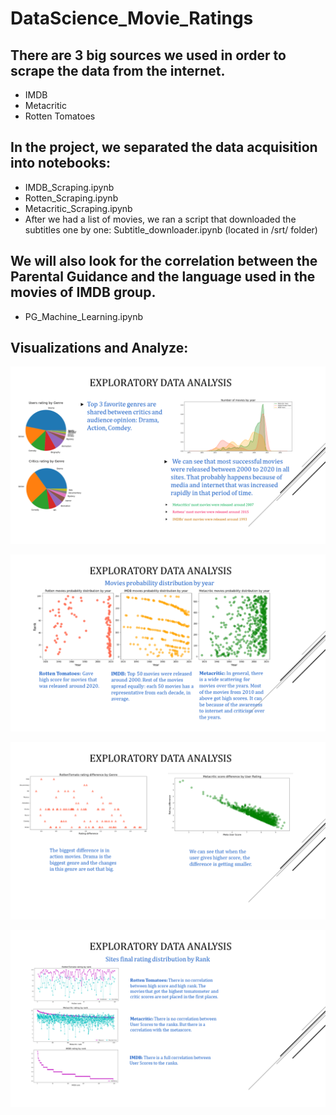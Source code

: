 # DataScience_Movie_Ratings

## There are 3 big sources we used in order to scrape the data from the internet.
* IMDB
* Metacritic
* Rotten Tomatoes

## In the project, we separated the data acquisition into notebooks: 
* IMDB_Scraping.ipynb
* Rotten_Scraping.ipynb
* Metacritic_Scraping.ipynb
* After we had a list of movies, we ran a script that downloaded the subtitles one by one:
Subtitle_downloader.ipynb (located in /srt/ folder)

## We will also look for the correlation between the Parental Guidance and the language used in the movies of IMDB group.
* PG_Machine_Learning.ipynb

## Visualizations and Analyze:

![alt text](https://github.com/AmirGoldstein/DataScience_Movie_Ratings/blob/master/Screenshots/EDA1.png?raw=true)

![alt text](https://github.com/AmirGoldstein/DataScience_Movie_Ratings/blob/master/Screenshots/EDA2.png?raw=true)

![alt text](https://github.com/AmirGoldstein/DataScience_Movie_Ratings/blob/master/Screenshots/EDA3.png?raw=true)

![alt text](https://github.com/AmirGoldstein/DataScience_Movie_Ratings/blob/master/Screenshots/EDA4.png?raw=true)
